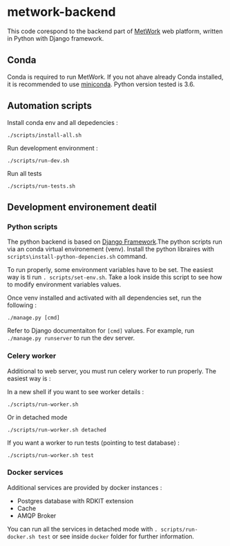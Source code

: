 # metwork-backend

This code corespond to the backend part of [MetWork](https://metwork.pharmacie.parisdescartes.fr/) web platform, written in Python with Django framework.

## Conda

Conda is required to run MetWork. If you not ahave already Conda installed, it is recommended to use [miniconda](https://conda.io/miniconda.html).
Python version tested is 3.6.

## Automation scripts

Install conda env and all depedencies :

```
./scripts/install-all.sh 
```

Run development environment :

```
./scripts/run-dev.sh 
```

Run all tests

```
./scripts/run-tests.sh 
```

## Development environement deatil

### Python scripts

The python backend is based on [Django Framework](https://www.djangoproject.com/).The python scripts run via an conda virtual environement (venv). Install the python libraires with  `scripts\install-python-depencies.sh` command.

To run properly, some environment variables have to be set. The easiest way is ti run `. scripts/set-env.sh`. Take a look inside this script to see how to modify environment variables values.

Once venv installed and activated with all dependencies set, run the following :

```
./manage.py [cmd]
```

Refer to Django documentaiton for `[cmd]` values. For example, run `./manage.py runserver` to run the dev server.

### Celery worker

Additional to web server, you must run celery worker to run properly. The easiest way is :

In a new shell if you want to see worker details :

```
./scripts/run-worker.sh 
```

Or in detached mode

```
./scripts/run-worker.sh detached
```

If you want a worker to run tests (pointing to test database) :

```
./scripts/run-worker.sh test
```

### Docker services

Additional services are provided by docker instances :

- Postgres database with RDKIT extension
- Cache
- AMQP Broker

You can run all the services in detached mode with `. scripts/run-docker.sh test` or see inside `docker` folder for further information.
